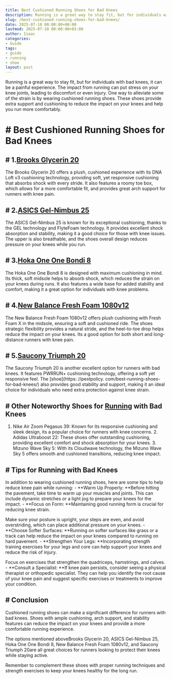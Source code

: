 ```yaml
---
title: Best Cushioned Running Shoes for Bad Knees
description: Running is a great way to stay fit, but for individuals with bad knees, it can be a painful experience. The impact from running can put stress on your knee...
slug: /best-cushioned-running-shoes-for-bad-knees/
date: 2025-07-10 00:00:00+00:00
lastmod: 2025-07-10 00:00:00+03:00
author: Isaac
categories:
- Guide
tags:
- guide
- running
- shoe
layout: post
---
```


Running is a great way to stay fit, but for individuals with bad knees, it can be a painful experience. The impact from running can put stress on your knee joints, leading to discomfort or even injury. One way to alleviate some of the strain is by wearing cushioned running shoes. These shoes provide extra support and cushioning to reduce the impact on your knees and help you run more comfortably.

# # Best Cushioned Running Shoes for Bad Knees

## # 1.[Brooks Glycerin 20](https://www.amazon.com/dp/B08Y5V95B4?tag=p-policy-20)

The Brooks Glycerin 20 offers a plush, cushioned experience with its DNA Loft v3 cushioning technology, providing soft, yet responsive cushioning that absorbs shock with every stride. It also features a roomy toe box, which allows for a more comfortable fit, and provides great arch support for runners with knee pain.

## # 2.[ASICS Gel-Nimbus 25](https://www.amazon.com/dp/B08LQKM6BQ?tag=p-policy-20)

The ASICS Gel-Nimbus 25 is known for its exceptional cushioning, thanks to the GEL technology and FlyteFoam technology. It provides excellent shock absorption and stability, making it a good choice for those with knee issues. The upper is also breathable, and the shoes overall design reduces pressure on your knees while you run.

## # 3.[Hoka One One Bondi 8](https://www.amazon.com/dp/B08HPTXQZZ?tag=p-policy-20)

The Hoka One One Bondi 8 is designed with maximum cushioning in mind. Its thick, soft midsole helps to absorb shock, which reduces the strain on your knees during runs. It also features a wide base for added stability and comfort, making it a great option for individuals with knee problems.

## # 4.[New Balance Fresh Foam 1080v12](https://www.amazon.com/dp/B08X7RQW73?tag=p-policy-20)

The New Balance Fresh Foam 1080v12 offers plush cushioning with Fresh Foam X in the midsole, ensuring a soft and cushioned ride. The shoes strategic flexibility provides a natural stride, and the heel-to-toe drop helps reduce the impact on your knees. Its a good option for both short and long-distance runners with knee pain.

## # 5.[Saucony Triumph 20](https://www.amazon.com/dp/B08LQCXYNT?tag=p-policy-20)

The Saucony Triumph 20 is another excellent option for runners with bad knees. It features PWRRUN+ cushioning technology, offering a soft yet responsive feel. The [shoe](https: //pestpolicy. com/best-running-shoes-for-bad-knees/) also provides good stability and support, making it an ideal choice for individuals who need extra protection against knee strain.

## # Other Noteworthy Shoes for [Running](https://pestpolicy.com/best-mens-running-shoes-for-bad-knees/) with Bad Knees

1. Nike Air Zoom Pegasus 39: Known for its responsive cushioning and sleek design, its a popular choice for runners with knee concerns. 2. Adidas Ultraboost 22: These shoes offer outstanding cushioning, providing excellent comfort and shock absorption for your knees. 3. Mizuno Wave Sky 5: With its Cloudwave technology, the Mizuno Wave Sky 5 offers smooth and cushioned transitions, reducing knee impact.

## # Tips for Running with Bad Knees

In addition to wearing cushioned running shoes, here are some tips to help reduce knee pain while running: - **Warm Up Properly: **Before hitting the pavement, take time to warm up your muscles and joints. This can include dynamic stretches or a light jog to prepare your knees for the impact. - **Focus on Form: **Maintaining good running form is crucial for reducing knee strain.

Make sure your posture is upright, your steps are even, and avoid overstriding, which can place additional pressure on your knees. - **Choose Softer Surfaces: **Running on softer surfaces like grass or a track can help reduce the impact on your knees compared to running on hard pavement. - **Strengthen Your Legs: **Incorporating strength training exercises for your legs and core can help support your knees and reduce the risk of injury.

Focus on exercises that strengthen the quadriceps, hamstrings, and calves. - **Consult a Specialist: **If knee pain persists, consider seeing a physical therapist or orthopedic specialist. They can help you identify the root cause of your knee pain and suggest specific exercises or treatments to improve your condition.

## # Conclusion

Cushioned running shoes can make a significant difference for runners with bad knees. Shoes with ample cushioning, arch support, and stability features can reduce the impact on your knees and provide a more comfortable running experience.

The options mentioned aboveBrooks Glycerin 20, ASICS Gel-Nimbus 25, Hoka One One Bondi 8, New Balance Fresh Foam 1080v12, and Saucony Triumph 20are all great choices for runners looking to protect their knees while staying active.

Remember to complement these shoes with proper running techniques and strength exercises to keep your knees healthy for the long run.
